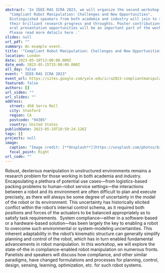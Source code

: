 ```yaml
---
abstract: 'In IEEE-RAS ICRA 2023, we will organize the second workshop on
  "Compliant Robot Manipulation: Challenges and New Opportunities".
  Distinguished speakers from both academia and industry will join to share
  their brilliant research progress and throughts. Poster contributions with
  oral presentation opportunities will be an important part of the workshop.
  Please read more details here .'
slides: null
url_pdf: ""
summary: An example event.
title: '"Compliant Robot Manipulation: Challenges and New Opportunities" Workshop'
location: London
date: 2023-05-10T13:00:00.000Z
date_end: 2023-05-15T15:00:00.000Z
all_day: false
event: " IEEE-RAS ICRA 2023"
event_url: https://sites.google.com/yale.edu/icra2023-compliantmanipulation/
featured: false
authors: []
url_video: ""
url_slides: ""
address:
  street: 450 Serra Mall
  city: Stanford
  region: CA
  postcode: "94305"
  country: United States
publishDate: 2023-05-19T18:50:24.126Z
tags: []
projects: null
image:
  caption: "Image credit: [**Unsplash**](https://unsplash.com/photos/bzdhc5b3Bxs)"
  focal_point: Right
url_code: ""
---
```

<!--StartFragment-->

Robust, dexterous manipulation in unstructured environments remains a research problem for those working in both academia and industry. Encapsulating a plethora of potential use cases—from logistics-based packing problems to human-robot service settings—the interactions between a robot and its environment are often difficult to plan and execute precisely, as there will always be some degree of uncertainty in the model of the robot or its environment. This uncertainty has historically elicited conflict within the robot’s internal control schema, as it required both positions and forces of the actuators to be balanced appropriately as to satisfy task requirements.  System compliance—either in a software-based or a hardware-based solution—has been largely the key to enabling a robot to overcome such environmental or system-modeling uncertainties. This inherent adaptability in the robot’s kinematic structure can generally simplify planning and control of the robot, which has in turn enabled fundamental advancements in robot manipulation. In this workshop, we will explore the state-of-the in compliance-enabled robot manipulation on numerous fronts. Panelists and speakers will discuss how compliance, and other similar paradigms, have changed formulations and processes for planning, control, design, sensing, learning, optimization, etc. for such robot systems. 

<!--EndFragment-->
